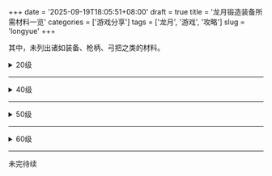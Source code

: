 +++
date = '2025-09-19T18:05:51+08:00'
draft = true
title = '龙月锻造装备所需材料一览'
categories = ['游戏分享']
tags = ['龙月', '游戏', '攻略']
slug = 'longyue'
+++

其中，未列出诸如装备、枪柄、弓把之类的材料。

<details><summary>20级</summary>

## 20级所需材料一览表

---

材料 | 手持 | 头戴 | 身穿 | 腰系 | 下着 | 脚踏 | 佩戴 | 颈戴 | 肩披 | 手戴 | 指戴
--- | --- | --- | --- | --- | --- | --- | --- | --- | --- | --- | --- |
铁矿石 | 9 | | | | | | | | | | 
铜矿石 | 8 | | | 3 | | | | | | | 
银矿石 | 5 | | 3 | | 2 | | | | | 3 | 3 
秘银 | 3 | | | | | | 1 | 1 | | | 3 
原木 | | 1 | 3 | | 1 | 1 | | | | |
绳子 | | | | | | | 1 | 1 | | | 
雪人王的指骨 | 1 | | | | | | 1 | | | | 
雪人王的心脏 | | | | | | | | 1 | | | 
赤炎之心 | | | | | | | 3 | 2 | | | 2 
普通布匹 | | 1 | 2 | 1 | 1 | 1 | | | 2 | 1 | 
虎王的颅骨 | | 1 | | | | | | | | | 
虎王的皮毛 | | | 1 | | | | | | 1 | |
牛皮 | | | | | | 2 | | | | |
羊皮 | | 1 | | | | | | | | | 
虎皮 | | | 1 | | | | | | | 1 |
狼皮 | | | | | 3 | | | | | |
鹿皮 | | | | | | | | | 3 | |
鹿筋 | | | | 2 | | | | | | |

---

因为秘银需要10铁矿石，6铜矿石，3银矿石，顾下方列出的三种矿石已包含秘银的消耗，所列秘银只是需要提炼数量，按着对应数量准备铁铜银矿石，只需要提炼对应数量秘银即可，后面的精钢石、精金矿石也是如此。

### 总共需要：

---

- 铁矿石 49
- 铜矿石 35
- 银矿石 28
- 秘银 8
- 原木 6
- 绳子 2
- 雪人王的指骨 2
- 雪人王的心脏 1
- 赤炎之心 7
- 普通布匹 9
- 虎王的颅骨 1
- 虎王的皮毛 2
- 牛皮 2
- 羊皮 1
- 虎皮 2
- 狼皮 3
- 鹿皮 3
- 鹿筋 2
</details>

---

<details><summary>40级</summary>

## 40级所需材料一览表

---

材料 | 手持 | 头戴 | 身穿 | 腰系 | 下着 | 脚踏 | 佩戴 | 颈戴 | 肩披 | 手戴 | 指戴
--- | --- | --- | --- | --- | --- | --- | --- | --- | --- | --- | ---
银矿石 | 10 | | | | | | | | | | 
金矿石 | 8 | | | 3 | 2 | 2 | 5 | 3 | | 2 | 3
紫金矿石 | 5 | | 3 | | | | 2 | 1 | | 2 | 3
精钢石 | 3 | | | | | | | | | | 1
断刃 | 1 | | | | | | | | | | 
暴龙角 | 1 | | | | | | 3 | 2 | | | 1
暴龙筋 | 3 | | | 1 | | | | | | | 
中等布匹 | | 1 | 2 | 1 | 1 | 1 | | | 2 | 1 | 
暴龙的颅骨 | | 1 | | | | | | | | | 
暴龙鳞 | | | 1 | | 1 | 1 | | | 1 | 1 | 1
尸魔的内丹 | | | | | | | 1 | 1 | | | 
绳子 | | | | | | | 2 | 2 | | | 
秘银 | | | | | | | 3 | 3 | | 3 | 3
原木 | | 5 | | | | | | | | | 
乌木 | | 3 | 3 | | 3 | 3 | | | | | 
桃木 | | | 5 | | | | | | | | 
桃木枝 | | | | | | | | | 3 | | 
虎皮 | | | 1 | | | | | | | 1 | 
牛皮 | | | 1 | 1 | | 2 | | | | 1 | 
狼皮 | | | | | 3 | | | | | | 
鹿皮 | | | | | | | | | 2 | | 
羊皮 | | 1 | | | | | | | 2 | | 

---

### 总共需要：

---

- 铁矿石 80
  铜矿石 54
- 银矿石 40
  金矿石 34
- 紫金矿石 16
- 秘银 12
- 精钢石 4
- 原木 5
- 绳子 4
- 中等布匹 9
- 暴龙角 7
- 暴龙筋 4
- 暴龙的颅骨 1
- 暴龙鳞 6
- 乌木 12
- 桃木 5
- 桃木枝 3
- 尸魔的内丹 2
- 虎皮 2
- 牛皮 6
- 狼皮 3
- 鹿皮 2
- 羊皮 3
</details>

---

 <details><summary>50级</summary>50级

## 50级所需材料一览表

---

材料 | 手持 | 头戴 | 身穿 | 腰系 | 下着 | 脚踏 | 佩戴 | 颈戴 | 肩披 | 手戴 | 指戴 | 勋章
--- | --- | --- | --- | --- | --- | --- | --- | --- | --- | --- | --- | ---  
秘银精翠 | 1 | 1 | 1 | 1 | 1 | 1 | 1 | 1 | 1 | 1 | 1 | 1  
精金矿石 | | | | | | | | | | | | 3  
精钢石 | | | | | | | | | | | | 5  
秘银 | | | | | | | | | | | | 10  

---

### 总共需要：

---

- 秘银精翠 12  
- 铁矿石 230
- 铜矿石 150
- 银矿石 96
- 金矿石 42
- 紫金矿石 20
- 秘银 20
- 精钢石 11
- 精金矿石 3
</details>

---

<details><summary>60级</summary>

## 60级所需材料一览表

---

材料 | 手持 | 头戴 | 身穿 | 腰系 | 下着 | 脚踏 | 佩戴 | 颈戴 | 肩披 | 手戴 | 指戴
--- | --- | --- | --- | --- | --- | --- | --- | --- | --- | --- | ---  
银矿石 | 15 | | | | | | | | | |  
金矿石 | 10 | | | 3 | 2 | 2 | 5 | 3 | | 2 | 5  
紫金矿石 | 7 | | 5 | | | | 2 | 2 | | 2 | 3  
魂晶矿 | 15 | | 10 | 5 | | 5 | 10 | 5 | | | 10  
冥铁矿 | 20 | | 15 | 10 | 5 | | 10 | 5 | | 7 |  
精钢石 | 5 | | | | | | | | | | 2  
精金矿石 | 3 | | | | | | 2 | 1 | | 1 | 2  
秘银 | 1 | | 1 | 1 | 1 | 1 | | | | |  
中等布匹 | | 2 | 3 | 2 | 2 | 2 | | | 3 | 2 |  
绳子 | | | | | | | 3 | 2 | | |  
油锅盖 | | 5 | | | | | | | | |  
精魄 | 10 | 2 | 5 | 2 | 2 | 2 | 5 | 3 | 3 | 2 | 5  
堕落狼人的獠牙 | 10 | | | | | | | | | |  
暴龙筋 | 3 | | | | | | | | | |  
鬼王连环甲 | | | 5 | | 2 | | | | 2 | 2 |  
半截锁头 | | | | 5 | | | | | | | 3  
冥蝶翎羽 | | | | | | 5 | | | | |  
- **牵魂铁链** 8  
- **熔岩之心** 10  
- **原木** 5  
- **乌木** 9  
- **冥檀木** 15  
- **桃木** 5  
- **吸魂木** 28  
- **虎皮** 4  
- **牛皮** 8  
- **狼皮** 3  
- **鹿皮** 2  
- **羊皮** 2  

---

### 总共需要：

---

- 铁矿石 345
- 铜矿石 231
- 银矿石 168
- 金矿石 107
- 紫金矿石 61
- 秘银 25
- 精钢石 19
- 精金矿石 9
绳子 5
- 暴龙筋 3
- 堕落狼人的獠牙 10
- 精魄 41
- 冥铁矿 72
- 魂晶矿 60
- 油锅盖 5
- 中等布匹 16
- 吸魂木 28
- 原木 5
- 乌木 9
- 冥檀木 15
- 桃木 5
- 桃木枝 3
- 鹿皮 2
- 羊皮 2
- 虎皮 4
- 牛皮 8
- 狼皮 3
- 鬼王连环甲 11
- 半截锁头 8
- 冥蝶翎羽 5
- 牵魂铁链 8
-  熔岩之心 10
</details>

---

未完待续